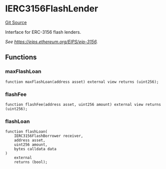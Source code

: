 # IERC3156FlashLender

[Git Source](https://github.com/sablier-labs/v2-core/blob/bca1d9ea0485b065544486bb01f4148d44289644/docs/contracts/v2/reference/core/interfaces/erc3156)

Interface for ERC-3156 flash lenders.

_See https://eips.ethereum.org/EIPS/eip-3156._

## Functions

### maxFlashLoan

```solidity
function maxFlashLoan(address asset) external view returns (uint256);
```

### flashFee

```solidity
function flashFee(address asset, uint256 amount) external view returns (uint256);
```

### flashLoan

```solidity
function flashLoan(
    IERC3156FlashBorrower receiver,
    address asset,
    uint256 amount,
    bytes calldata data
)
    external
    returns (bool);
```
